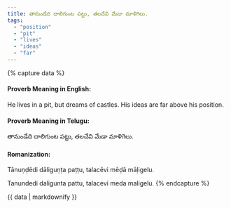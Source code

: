 ```yaml
---
title: తానుండేది దాలిగుంట పట్టు, తలచేవి మేడా మాళిగెలు.
tags:
  - "position"
  - "pit"
  - "lives"
  - "ideas"
  - "far"
---
```


{% capture data %}
#### Proverb Meaning in English:
He lives in a pit, but dreams of castles.
His ideas are far above his position.

#### Proverb Meaning in Telugu:
తానుండేది దాలిగుంట పట్టు, తలచేవి మేడా మాళిగెలు.

#### Romanization:
Tānuṇḍēdi dāliguṇṭa paṭṭu, talacēvi mēḍā māḷigelu.

Tanundedi daligunta pattu, talacevi meda maligelu.
{% endcapture %}

{{ data | markdownify }}

